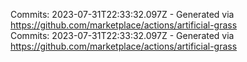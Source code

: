 Commits: 2023-07-31T22:33:32.097Z - Generated via https://github.com/marketplace/actions/artificial-grass
<br>
Commits: 2023-07-31T22:33:32.097Z - Generated via https://github.com/marketplace/actions/artificial-grass
<br>
